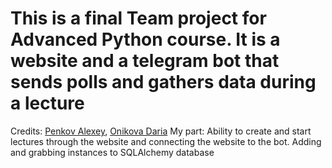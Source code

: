 # This is a final Team project for Advanced Python course. It is a website and a telegram bot that sends polls and gathers data during a lecture
Credits: [Penkov Alexey](https://github.com/vvauijij), [Onikova Daria](https://github.com/myramystin)
My part: Ability to create and start lectures through the website and connecting the website to the bot. Adding and grabbing instances to SQLAlchemy database

